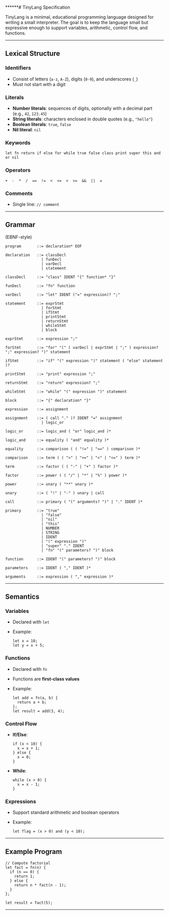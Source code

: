 ******# TinyLang Specification

TinyLang is a minimal, educational programming language designed for writing a small interpreter. The goal is to keep
the language small but expressive enough to support variables, arithmetic, control flow, and functions.

---

## Lexical Structure

### Identifiers

* Consist of letters (`a-z`, `A-Z`), digits (`0-9`), and underscores (`_`)
* Must not start with a digit

### Literals

* **Number literals**: sequences of digits, optionally with a decimal part (e.g., `42`, `123.45`)
* **String literals**: characters enclosed in double quotes (e.g., `"hello"`)
* **Boolean literals**: `true`, `false`
* **Nil literal**: `nil`

### Keywords

```
let fn return if else for while true false class print super this and or nil
```

### Operators

```
+  -  *  /  ==  !=  <  <=  >  >=  &&  ||  =
```

### Comments

* Single line: `// comment`

---

## Grammar

(EBNF-style)

```
program       ::= declaration* EOF

declaration   ::= classDecl 
                | funDecl 
                | varDecl 
                | statement

classDecl     ::= "class" IDENT "{" function* "}" 

funDecl       ::= "fn" function 

varDecl       ::= "let" IDENT ("=" expression)? ";"

statement     ::= exprStmt 
                | forStmt 
                | ifStmt 
                | printStmt 
                | returnStmt 
                | whileStmt 
                | block

exprStmt      ::= expression ";" 

forStmt       ::= "for" "(" ( varDecl | exprStmt | ";" ) expression? ";" expression? ")" statement 

ifStmt        ::= "if" "(" expression ")" statement ( "else" statement )? 

printStmt     ::= "print" expression ";" 

returnStmt    ::= "return" expression? ";" 

whileStmt     ::= "while" "(" expression ")" statement 

block         ::= "{" declaration* "}"

expression    ::= assignment 

assignment    ::= ( call "." )? IDENT "=" assignment 
                | logic_or 

logic_or      ::= logic_and ( "or" logic_and )* 

logic_and     ::= equality ( "and" equality )* 

equality      ::= comparison ( ( "!=" | "==" ) comparison )* 

comparison    ::= term ( ( ">" | ">=" | "<" | "<=" ) term )*
 
term          ::= factor ( ( "-" | "+" ) factor )* 
 
factor        ::= power ( ( "/" | "*" | "%" ) power )*

power         ::= unary ( "**" unary )*

unary         ::= ( "!" | "-" ) unary | call 

call          ::= primary ( "(" arguments? ")" | "." IDENT )* 

primary       ::= "true" 
                | "false" 
                | "nil" 
                | "this" 
                | NUMBER 
                | STRING 
                | IDENT 
                | "(" expression ")" 
                | "super" "." IDENT
                | "fn" "(" parameters? ")" block

function      ::= IDENT "(" parameters? ")" block 

parameters    ::= IDENT ( "," IDENT )* 

arguments     ::= expression ( "," expression )*

```

---

## Semantics

### Variables

* Declared with `let`
* Example:

  ```
  let x = 10;
  let y = x + 5;
  ```

### Functions

* Declared with `fn`
* Functions are **first-class values**
* Example:

  ```
  let add = fn(a, b) {
    return a + b;
  };
  let result = add(3, 4);
  ```

### Control Flow

* **If/Else**:

  ```
  if (x < 10) {
    x = x + 1;
  } else {
    x = 0;
  }
  ```

* **While**:

  ```
  while (x > 0) {
    x = x - 1;
  }
  ```

### Expressions

* Support standard arithmetic and boolean operators
* Example:

  ```
  let flag = (x > 0) and (y < 10);
  ```

---

## Example Program

```
// Compute factorial
let fact = fn(n) {
  if (n == 0) {
    return 1;
  } else {
    return n * fact(n - 1);
  }
};

let result = fact(5);
```

---